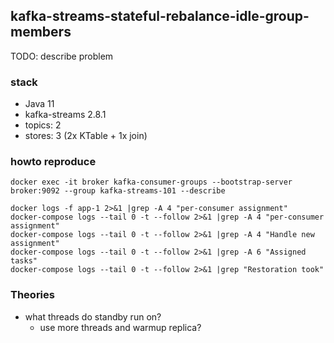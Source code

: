 ## kafka-streams-stateful-rebalance-idle-group-members

TODO: describe problem

### stack

* Java 11
* kafka-streams 2.8.1
* topics: 2
* stores: 3 (2x KTable + 1x join)

### howto reproduce

    docker exec -it broker kafka-consumer-groups --bootstrap-server broker:9092 --group kafka-streams-101 --describe

    docker logs -f app-1 2>&1 |grep -A 4 "per-consumer assignment"
    docker-compose logs --tail 0 -t --follow 2>&1 |grep -A 4 "per-consumer assignment"
    docker-compose logs --tail 0 -t --follow 2>&1 |grep -A 4 "Handle new assignment"
    docker-compose logs --tail 0 -t --follow 2>&1 |grep -A 6 "Assigned tasks"
    docker-compose logs --tail 0 -t --follow 2>&1 |grep "Restoration took"    

### Theories
* what threads do standby run on? 
  * use more threads and warmup replica?  